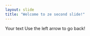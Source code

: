 ```yaml
---
layout: slide
title: "Welcome to ze second slide!"
---
```

Your text
Use the left arrow to go back!

